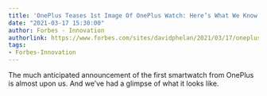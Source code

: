 ```yaml
---
title: 'OnePlus Teases 1st Image Of OnePlus Watch: Here’s What We Know'
date: "2021-03-17 15:30:00"
author: Forbes - Innovation
authorlink: https://www.forbes.com/sites/davidphelan/2021/03/17/oneplus-teases-1st-image-of-oneplus-watch-heres-what-we-know/
tags:
- Forbes-Innovation
---
```

The much anticipated announcement of the first smartwatch from OnePlus is almost upon us. And we’ve had a glimpse of what it looks like.